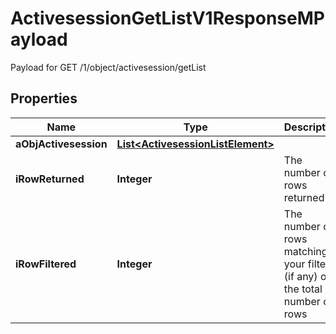 

# ActivesessionGetListV1ResponseMPayload

Payload for GET /1/object/activesession/getList

## Properties

| Name | Type | Description | Notes |
|------------ | ------------- | ------------- | -------------|
|**aObjActivesession** | [**List&lt;ActivesessionListElement&gt;**](ActivesessionListElement.md) |  |  |
|**iRowReturned** | **Integer** | The number of rows returned |  |
|**iRowFiltered** | **Integer** | The number of rows matching your filters (if any) or the total number of rows |  |



